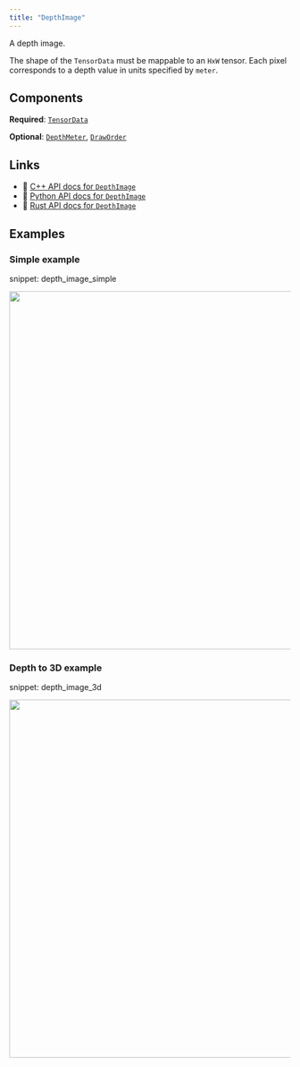 ```yaml
---
title: "DepthImage"
---
```


A depth image.

The shape of the `TensorData` must be mappable to an `HxW` tensor.
Each pixel corresponds to a depth value in units specified by `meter`.

## Components

**Required**: [`TensorData`](../components/tensor_data.md)

**Optional**: [`DepthMeter`](../components/depth_meter.md), [`DrawOrder`](../components/draw_order.md)

## Links
 * 🌊 [C++ API docs for `DepthImage`](https://ref.rerun.io/docs/cpp/stable/structrerun_1_1archetypes_1_1DepthImage.html)
 * 🐍 [Python API docs for `DepthImage`](https://ref.rerun.io/docs/python/stable/common/archetypes#rerun.archetypes.DepthImage)
 * 🦀 [Rust API docs for `DepthImage`](https://docs.rs/rerun/latest/rerun/archetypes/struct.DepthImage.html)

## Examples

### Simple example

snippet: depth_image_simple

<center>
<picture>
  <source media="(max-width: 480px)" srcset="https://static.rerun.io/depth_image_simple/9598554977873ace2577bddd79184ac120ceb0b0/480w.png">
  <source media="(max-width: 768px)" srcset="https://static.rerun.io/depth_image_simple/9598554977873ace2577bddd79184ac120ceb0b0/768w.png">
  <source media="(max-width: 1024px)" srcset="https://static.rerun.io/depth_image_simple/9598554977873ace2577bddd79184ac120ceb0b0/1024w.png">
  <source media="(max-width: 1200px)" srcset="https://static.rerun.io/depth_image_simple/9598554977873ace2577bddd79184ac120ceb0b0/1200w.png">
  <img src="https://static.rerun.io/depth_image_simple/9598554977873ace2577bddd79184ac120ceb0b0/full.png" width="640">
</picture>
</center>

### Depth to 3D example

snippet: depth_image_3d

<center>
<picture>
  <source media="(max-width: 480px)" srcset="https://static.rerun.io/depth_image_3d/f78674bdae0eb25786c6173307693c5338f38b87/480w.png">
  <source media="(max-width: 768px)" srcset="https://static.rerun.io/depth_image_3d/f78674bdae0eb25786c6173307693c5338f38b87/768w.png">
  <source media="(max-width: 1024px)" srcset="https://static.rerun.io/depth_image_3d/f78674bdae0eb25786c6173307693c5338f38b87/1024w.png">
  <source media="(max-width: 1200px)" srcset="https://static.rerun.io/depth_image_3d/f78674bdae0eb25786c6173307693c5338f38b87/1200w.png">
  <img src="https://static.rerun.io/depth_image_3d/f78674bdae0eb25786c6173307693c5338f38b87/full.png" width="640">
</picture>
</center>

